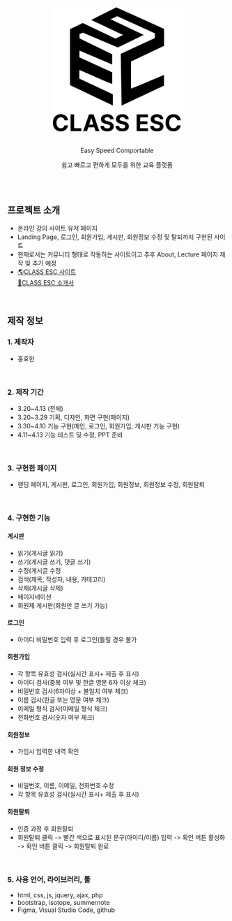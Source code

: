 <br>
<br>
<div align="center">
    <img src="images/logo.svg" style="width: 300px; min-width: 140px;">
</div>

<br> 

<div align="center">
    <p> Easy Speed Comportable </p>
    <p> 쉽고 빠르고 편하게 모두를 위한 교육 플랫폼  </p>
</div>


<br>

<br>

## 프로젝트 소개
- 온라인 강의 사이트 유저 페이지
- Landing Page, 로그인, 회원가입, 게시판, 회원정보 수정 및 탈퇴까지 구현된 사이트
- 현재로서는 커뮤니티 형태로 작동하는 사이트이고 추후 About, Lecture 페이지 제작 및 추가 예정
- [🌎CLASS ESC 사이트](http://myst.dothome.co.kr/esc4/index.php) <br>
  [📃CLASS ESC 소개서](https://github.com/threehHong/CLASS_ESC_userPage/blob/main/CLASS%20ESC%20%EC%86%8C%EA%B0%9C%EC%84%9C.pdf)

<br>

## 제작 정보

### 1. 제작자
- 홍효헌

<br>

### 2. 제작 기간 
- 3.20~4.13 (전체)
- 3.20~3.29 기획, 디자인, 화면 구현(페이지)
- 3.30~4.10 기능 구현(메인, 로그인, 회원가입, 게시판 기능 구현)
- 4.11~4.13 기능 테스트 및 수정, PPT 준비

<br>

### 3. 구현한 페이지
- 랜딩 페이지, 게시판,  로그인, 회원가입, 회원정보, 회원정보 수정, 회원탈퇴

<br>

### 4. 구현한 기능
#### 게시판
- 읽기(게시글 읽기)
- 쓰기(게시글 쓰기, 댓글 쓰기)
- 수정(게시글 수정
- 검색(제목, 작성자, 내용, 카테고리)
- 삭제(게시글 삭제)
- 페이지네이션
- 회원제 게시판(회원만 글 쓰기 가능)

#### 로그인
- 아이디 비밀번호 입력 후 로그인(틀릴 경우 불가

#### 회원가입
- 각 항목 유효성 검사(실시간 표시+ 제출 후 표시)
- 아이디 검사(중복 여부 및 한글 영문 6자 이상 체크)
- 비밀번호 검사(6자이상 + 불일치 여부 체크)
- 이름 검사(한글 또는 영문 여부 체크)
- 이메일 형식 검사(이메일 형식 체크)
- 전화번호 검사(숫자 여부 체크) 

#### 회원정보
- 가입시 입력한 내역 확인

#### 회원 정보 수정
- 비밀번호, 이름, 이메일, 전화번호 수정
- 각 항목 유효성 검사(실시간 표시+ 제출 후 표시)

#### 회원탈퇴
- 인증 과정 후 회원탈퇴
- 회원탈퇴 클릭 -> 빨간 색으로 표시된 문구(아이디/이름) 입력 -> 확인 버튼 활성화 -> 확인 버튼 클릭 -> 회원탈퇴 완료 

<br>

### 5. 사용 언어, 라이브러리, 툴
- html, css, js, jquery, ajax, php
- bootstrap, isotope, summernote
- Figma, Visual Studio Code, github

